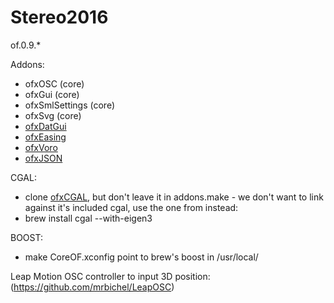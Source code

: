 # Stereo2016

of.0.9.*

Addons:
- ofxOSC (core)
- ofxGui (core)
- ofxSmlSettings (core)
- ofxSvg (core)
- [ofxDatGui](https://github.com/mrbichel/ofxDatGui)
- [ofxEasing](https://github.com/arturoc/ofxEasing)
- [ofxVoro](https://github.com/mrbichel/ofxVoro)
- [ofxJSON](https://github.com/jefftimesten/ofxJSON)

CGAL:
- clone [ofxCGAL](https://github.com/yusuketomoto/ofxCGAL.git), but don't leave it in addons.make - we don't want to link against it's included cgal, use the one from instead:
- brew install cgal --with-eigen3

BOOST:
- make CoreOF.xconfig point to brew's boost in /usr/local/

Leap Motion OSC controller to input 3D position:
(https://github.com/mrbichel/LeapOSC)
